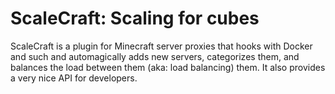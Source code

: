 # ScaleCraft: Scaling for cubes
ScaleCraft is a plugin for Minecraft server proxies that hooks with Docker and such and
automagically adds new servers, categorizes them, and balances the load between them
(aka: load balancing) them. It also provides a very nice API for developers.